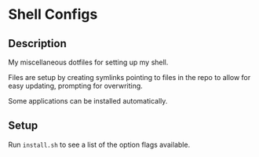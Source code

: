 # Shell Configs

## Description

My miscellaneous dotfiles for setting up my shell.

Files are setup by creating symlinks pointing to files in the repo to allow for
easy updating, prompting for overwriting.

Some applications can be installed automatically.

## Setup

Run `install.sh` to see a list of the option flags available.
